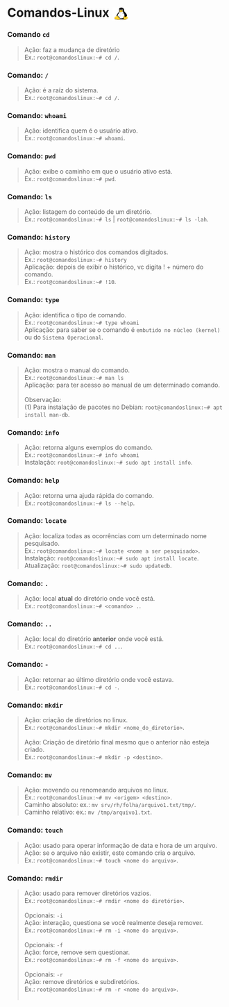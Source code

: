 # Comandos-Linux <img align="center" alt="Renato-python" height="30" width="40" src="https://raw.githubusercontent.com/devicons/devicon/master/icons/linux/linux-original.svg">

### Comando `cd` <br>
> Ação: faz a mudança de diretório <br>
> Ex.: `root@comandoslinux:~# cd /`.

### Comando: `/` <br>
> Ação: é a raíz do sistema. <br>
> Ex.: `root@comandoslinux:~# cd /`.

### Comando: `whoami` <br>
> Ação: identifica quem é o usuário ativo. <br>
> Ex.: `root@comandoslinux:~# whoami`.

### Comando: `pwd` <br>
> Ação: exibe o caminho em que o usuário ativo está. <br>
> Ex.: `root@comandoslinux:~# pwd`.

### Comando: `ls` <br>
> Ação: listagem do conteúdo de um diretório. <br>
> Ex.: `root@comandoslinux:~# ls` | `root@comandoslinux:~# ls -lah`.

### Comando: `history` <br>
> Ação: mostra o histórico dos comandos digitados. <br>
> Ex.: `root@comandoslinux:~# history` <br>
> Aplicação: depois de exibir o histórico, vc digita ! + número do comando. <br>
> Ex.: `root@comandoslinux:~# !10`.

### Comando: `type` <br>
> Ação: identifica o tipo de comando. <br>
> Ex.: `root@comandoslinux:~# type whoami` <br>
> Aplicação: para saber se o comando é `embutido no núcleo (kernel)` ou do `Sistema Operacional`.

### Comando: `man` <br>
> Ação: mostra o manual do comando. <br>
> Ex.: `root@comandoslinux:~# man ls` <br>
> Aplicação: para ter acesso ao manual de um determinado comando. <br><br>
> Observação:<br>
> (1) Para instalação de pacotes no Debian: `root@comandoslinux:~# apt install man-db`.

### Comando: `info` <br>
> Ação: retorna alguns exemplos do comando. <br>
> Ex.: `root@comandoslinux:~# info whoami` <br>
> Instalação: `root@comandoslinux:~# sudo apt install info`.

### Comando: `help` <br>
> Ação: retorna uma ajuda rápida do comando. <br>
> Ex.: `root@comandoslinux:~# ls --help`.

### Comando: `locate` <br>
> Ação: localiza todas as ocorrências com um determinado nome pesquisado. <br>
> Ex.: `root@comandoslinux:~# locate <nome a ser pesquisado>`. <br>
> Instalação: `root@comandoslinux:~# sudo apt install locate`. <br>
> Atualização: `root@comandoslinux:~# sudo updatedb`.

### Comando: `.` <br>
> Ação: local **atual** do diretório onde você está. <br>
> Ex.: `root@comandoslinux:~# <comando> .`.

### Comando: `..` <br>
> Ação: local do diretório **anterior** onde você está. <br>
> Ex.: `root@comandoslinux:~# cd ..`.

### Comando: `-` <br>
> Ação: retornar ao último diretório onde você estava. <br>
> Ex.: `root@comandoslinux:~# cd -`.

### Comando: `mkdir` <br>
> Ação: criação de diretórios no linux. <br>
> Ex.: `root@comandoslinux:~# mkdir <nome_do_diretorio>`. <br><br>
> Ação: Criação de diretório final mesmo que o anterior não esteja criado. <br>
> Ex.: `root@comandoslinux:~# mkdir -p <destino>`.

### Comando: `mv` <br>
> Ação: movendo ou renomeando arquivos no linux. <br>
> Ex.: `root@comandoslinux:~# mv <origem> <destino>`. <br>
> Caminho absoluto: ex.: `mv srv/rh/folha/arquivo1.txt/tmp/`. <br>
> Caminho relativo: ex.: `mv /tmp/arquivo1.txt`.

### Comando: `touch` <br>
> Ação: usado para operar informação de data e hora de um arquivo. <br>
> Ação: se o arquivo não existir, este comando cria o arquivo. <br>
> Ex.: `root@comandoslinux:~# touch <nome do arquivo>`.

### Comando: `rmdir` <br>
> Ação: usado para remover diretórios vazios. <br>
> Ex.: `root@comandoslinux:~# rmdir <nome do diretório>`. <br><br>
> Opcionais: `-i` <br>
> Ação: interação, questiona se você realmente deseja remover. <br>
> Ex.: `root@comandoslinux:~# rm -i <nome do arquivo>`. <br><br>
> Opcionais: `-f` <br>
> Ação: force, remove sem questionar. <br>
> Ex.: `root@comandoslinux:~# rm -f <nome do arquivo>`. <br><br>
> Opcionais: `-r` <br>
> Ação: remove diretórios e subdiretórios. <br>
> Ex.: `root@comandoslinux:~# rm -r <nome do arquivo>`. <br><br>